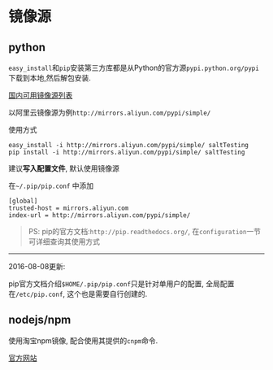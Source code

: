 # 镜像源

## python

`easy_install`和`pip`安装第三方库都是从Python的官方源`pypi.python.org/pypi` 下载到本地,然后解包安装.

[国内可用镜像源列表](https://www.pypi-mirrors.org/)

以阿里云镜像源为例`http://mirrors.aliyun.com/pypi/simple/`

使用方式

```
easy_install -i http://mirrors.aliyun.com/pypi/simple/ saltTesting
pip install -i http://mirrors.aliyun.com/pypi/simple/ saltTesting
```

建议**写入配置文件**, 默认使用镜像源

在`~/.pip/pip.conf` 中添加

```
[global]
trusted-host = mirrors.aliyun.com
index-url = http://mirrors.aliyun.com/pypi/simple/
```

> PS: pip的官方文档:`http://pip.readthedocs.org/`, 在`configuration`一节可详细查询其使用方式

------

2016-08-08更新:

pip官方文档介绍`$HOME/.pip/pip.conf`只是针对单用户的配置, 全局配置在`/etc/pip.conf`, 这个也是需要自行创建的.

## nodejs/npm

使用淘宝npm镜像, 配合使用其提供的`cnpm`命令.

[官方网站](https://npm.taobao.org/)
